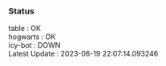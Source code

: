 ### Status


table : OK  
hogwarts : OK  
icy-bot : DOWN  
Latest Update : 2023-06-19 22:07:14.093246
